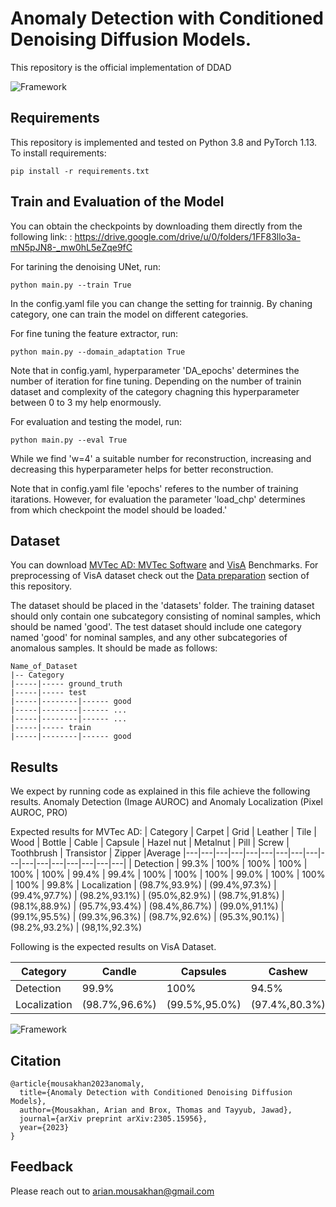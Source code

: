 # Anomaly Detection with Conditioned Denoising Diffusion Models.

This repository is the official implementation of DDAD

![Framework](images/DDAD_Framework.png)


## Requirements
This repository is implemented and tested on Python 3.8 and PyTorch 1.13.
To install requirements:

```setup
pip install -r requirements.txt
```

## Train and Evaluation of the Model
You can obtain the checkpoints by downloading them directly from the following link: : https://drive.google.com/drive/u/0/folders/1FF83llo3a-mN5pJN8-_mw0hL5eZqe9fC

For tarining the denoising UNet, run:

```train
python main.py --train True
```

In the config.yaml file you can change the setting for trainnig. By chaning category, one can train the model on different categories.

For fine tuning the feature extractor, run:

```domain_adaptation
python main.py --domain_adaptation True
```
Note that in config.yaml, hyperparameter 'DA_epochs' determines the number of iteration for fine tuning. Depending on the number of trainin dataset and complexity of the category chagning this hyperparameter between 0 to 3 my help enormously.

For evaluation and testing the model, run:
```eval
python main.py --eval True
```
While we find 'w=4' a suitable number for reconstruction, increasing and decreasing this hyperparameter helps for better reconstruction.


Note that in config.yaml file 'epochs' referes to the number of training itarations. However, for evaluation the parameter 'load_chp' determines from which checkpoint the model should be loaded.'

## Dataset
You can download  [MVTec AD: MVTec Software](https://www.mvtec.com/company/research/datasets/mvtec-ad/) and [VisA](https://amazon-visual-anomaly.s3.us-west-2.amazonaws.com/VisA_20220922.tar) Benchmarks.
For preprocessing of VisA dataset check out the [Data preparation](https://github.com/amazon-science/spot-diff/tree/main) section of this repository.

The dataset should be placed in the 'datasets' folder. The training dataset should only contain one subcategory consisting of nominal samples, which should be named 'good'. The test dataset should include one category named 'good' for nominal samples, and any other subcategories of anomalous samples. It should be made as follows:

```shell
Name_of_Dataset
|-- Category
|-----|----- ground_truth
|-----|----- test
|-----|--------|------ good
|-----|--------|------ ...
|-----|--------|------ ...
|-----|----- train
|-----|--------|------ good
```




## Results
We expect by running code as explained in this file achieve the following results. 
Anomaly Detection (Image AUROC) and Anomaly Localization (Pixel AUROC, PRO)

Expected results for MVTec AD:
| Category | Carpet | Grid |  Leather | Tile | Wood | Bottle |  Cable | Capsule | Hazel nut | Metalnut | Pill | Screw | Toothbrush | Transistor | Zipper |Average
|---|---|---|---|---|---|---|---|---|---|---|---|---|---|---|---|---|
| Detection | 99.3% | 100% | 100% | 100% | 100% | 100% | 99.4% | 99.4% | 100% | 100% | 100% | 99.0% | 100% | 100% | 100% | 99.8% 
| Localization | (98.7%,93.9%) |  (99.4%,97.3%) | (99.4%,97.7%) | (98.2%,93.1%) | (95.0%,82.9%) | (98.7%,91.8%) | (98.1%,88.9%) | (95.7%,93.4%) | (98.4%,86.7%) | (99.0%,91.1%) | (99.1%,95.5%) | (99.3%,96.3%) | (98.7%,92.6%) | (95.3%,90.1%) | (98.2%,93.2%) | (98,1%,92.3%)

Following is the expected results on VisA Dataset. 

| Category | Candle | Capsules |  Cashew | Chewing gum | Fryum | Macaroni1 |  Macaroni2 | PCB1 | PCB2 | PCB3 | PCB4 | Pipe fryum | Average
|---|---|---|---|---|---|---|---|---|---|---|---|---|---|
| Detection | 99.9% | 100% | 94.5% | 98.1% | 99.0% | 99.2% | 99.2% | 100% |  99.7% | 97.2% | 100% | 100% | 98.9%
| Localization | (98.7%,96.6%) |  (99.5%,95.0%) | (97.4%,80.3%) | (96.5%,85.2%) | (96.9%,94.2%) | (98.7%,98.5%) | (98.2%,99.3%) | (93.4%,93.3%) | (97.4%,93.3%) | (96.3%,86.6%) | (98.5%,95.5%) | (99.5%,94.7%) |(97.6%,92.7%)


![Framework](images/Qualitative.png)

## Citation

```
@article{mousakhan2023anomaly,
  title={Anomaly Detection with Conditioned Denoising Diffusion Models},
  author={Mousakhan, Arian and Brox, Thomas and Tayyub, Jawad},
  journal={arXiv preprint arXiv:2305.15956},
  year={2023}
}
```

## Feedback

Please reach out to arian.mousakhan@gmail.com
